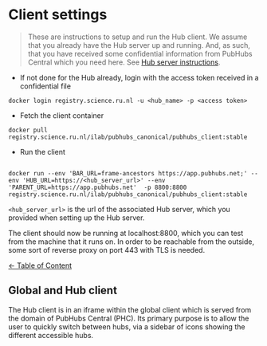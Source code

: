 # Client settings

> These are instructions to setup and run the Hub client. We assume that you already have the Hub server up and running. And, as such, that you have received some confidential information from PubHubs Central which you need here. See [Hub server instructions](../hub/README.md).

- If not done for the Hub already, login with the access token received in a confidential file

```shell
docker login registry.science.ru.nl -u <hub_name> -p <access token>
```

- Fetch the client container

```shell
docker pull registry.science.ru.nl/ilab/pubhubs_canonical/pubhubs_client:stable
```

- Run the client

```shell

docker run --env 'BAR_URL=frame-ancestors https://app.pubhubs.net;' --env 'HUB_URL=https://<hub_server_url>' --env 'PARENT_URL=https://app.pubhubs.net'  -p 8800:8800 registry.science.ru.nl/ilab/pubhubs_canonical/pubhubs_client:stable
```

`<hub_server_url>` is the url of the associated Hub server, which you provided when setting up the Hub server.

The client should now be running at localhost:8800, which you can test from the machine that it runs on. In order to be reachable from the outside, some sort of reverse proxy on port 443 with TLS is needed.

[&larr; Table of Content](../README.md)

## Global and Hub client
The Hub client is in an iframe within the global client which is served from the domain of PubHubs Central (PHC). Its primary purpose is to allow the user to quickly switch between hubs, via a sidebar of icons showing the different accessible hubs. 